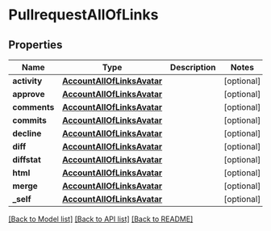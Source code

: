 # PullrequestAllOfLinks

## Properties
Name | Type | Description | Notes
------------ | ------------- | ------------- | -------------
**activity** | [**AccountAllOfLinksAvatar**](AccountAllOfLinksAvatar.md) |  | [optional] 
**approve** | [**AccountAllOfLinksAvatar**](AccountAllOfLinksAvatar.md) |  | [optional] 
**comments** | [**AccountAllOfLinksAvatar**](AccountAllOfLinksAvatar.md) |  | [optional] 
**commits** | [**AccountAllOfLinksAvatar**](AccountAllOfLinksAvatar.md) |  | [optional] 
**decline** | [**AccountAllOfLinksAvatar**](AccountAllOfLinksAvatar.md) |  | [optional] 
**diff** | [**AccountAllOfLinksAvatar**](AccountAllOfLinksAvatar.md) |  | [optional] 
**diffstat** | [**AccountAllOfLinksAvatar**](AccountAllOfLinksAvatar.md) |  | [optional] 
**html** | [**AccountAllOfLinksAvatar**](AccountAllOfLinksAvatar.md) |  | [optional] 
**merge** | [**AccountAllOfLinksAvatar**](AccountAllOfLinksAvatar.md) |  | [optional] 
**_self** | [**AccountAllOfLinksAvatar**](AccountAllOfLinksAvatar.md) |  | [optional] 

[[Back to Model list]](../README.md#documentation-for-models) [[Back to API list]](../README.md#documentation-for-api-endpoints) [[Back to README]](../README.md)


